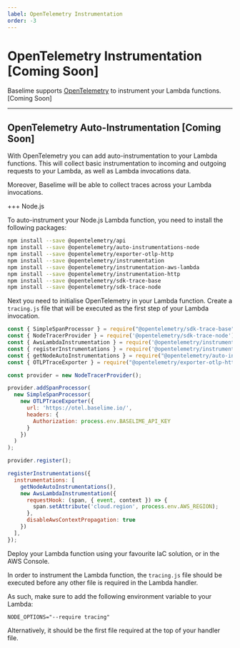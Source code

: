 ```yaml
---
label: OpenTelemetry Instrumentation
order: -3
---
```


# OpenTelemetry Instrumentation [Coming Soon]

Baselime supports [OpenTelemetry](https://opentelemetry.io/) to instrument your Lambda functions. [Coming Soon]

---

## OpenTelemetry Auto-Instrumentation [Coming Soon]

With OpenTelemetry you can add auto-instrumentation to your Lambda functions. This will collect basic instrumentation to incoming and outgoing requests to your Lambda, as well as Lambda invocations data.

Moreover, Baselime will be able to collect traces across your Lambda invocations.

+++ Node.js

To auto-instrument your Node.js Lambda function, you need to install the following packages:

```bash # :icon-terminal: terminal
npm install --save @opentelemetry/api
npm install --save @opentelemetry/auto-instrumentations-node
npm install --save @opentelemetry/exporter-otlp-http
npm install --save @opentelemetry/instrumentation
npm install --save @opentelemetry/instrumentation-aws-lambda
npm install --save @opentelemetry/instrumentation-http
npm install --save @opentelemetry/sdk-trace-base
npm install --save @opentelemetry/sdk-trace-node
```

Next you need to initialise OpenTelemetry in your Lambda function. Create a `tracing.js` file that will be executed as the first step of your Lambda invocation.

```js # :icon-code: tracing.js
const { SimpleSpanProcessor } = require("@opentelemetry/sdk-trace-base");
const { NodeTracerProvider } = require('@opentelemetry/sdk-trace-node');
const { AwsLambdaInstrumentation } = require('@opentelemetry/instrumentation-aws-lambda');
const { registerInstrumentations } = require('@opentelemetry/instrumentation');
const { getNodeAutoInstrumentations } = require("@opentelemetry/auto-instrumentations-node");
const { OTLPTraceExporter } = require("@opentelemetry/exporter-otlp-http");

const provider = new NodeTracerProvider();

provider.addSpanProcessor(
  new SimpleSpanProcessor(
    new OTLPTraceExporter({
      url: 'https://otel.baselime.io/',
      headers: {
        Authorization: process.env.BASELIME_API_KEY
      }
    })
  )
);

provider.register();

registerInstrumentations({
  instrumentations: [
    getNodeAutoInstrumentations(),
    new AwsLambdaInstrumentation({
      requestHook: (span, { event, context }) => {
        span.setAttribute('cloud.region', process.env.AWS_REGION);
      },
      disableAwsContextPropagation: true
    })
  ],
});
```

Deploy your Lambda function using your favourite IaC solution, or in the AWS Console.

In order to instrument the Lambda function, the `tracing.js` file should be executed before any other file is required in the Lambda handler.

As such, make sure to add the following environment variable to your Lambda:

```env
NODE_OPTIONS="--require tracing"
```
Alternatively, it should be the first file required at the top of your handler file.

<!-- +++ Python
+++ -->





